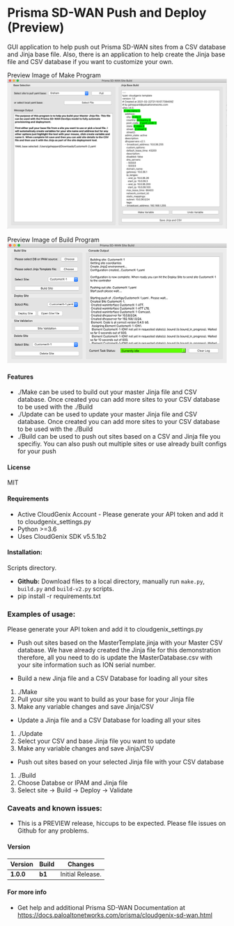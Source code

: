 # Prisma SD-WAN Push and Deploy (Preview)
GUI application to help push out Prisma SD-WAN sites from a CSV database and Jinja base file. Also, there is an application to help create the Jinja base file and CSV database if you want to customize your own. 

Preview Image of Make Program
![alt text](./Images/Make.png "screenshot")

Preview Image of Build Program
![alt text](./Images/Build-v2.png "screenshot")

#### Features

 - ./Make can be used to build out your master Jinja file and CSV database. Once created you can add more sites to your CSV database to be used with the ./Build
 - ./Update can be used to update your master Jinja file and CSV database. Once created you can add more sites to your CSV database to be used with the ./Build
 - ./Build can be used to push out sites based on a CSV and Jinja file you specifiy. You can also push out multiple sites or use already built configs for your push 

#### License
MIT

#### Requirements
* Active CloudGenix Account - Please generate your API token and add it to cloudgenix_settings.py
* Python >=3.6
* Uses CloudGenix SDK v5.5.1b2

#### Installation:
 Scripts directory. 
 - **Github:** Download files to a local directory, manually run `make.py`, `build.py`  and `build-v2.py` scripts. 
 - pip install -r requirements.txt

### Examples of usage:
 Please generate your API token and add it to cloudgenix_settings.py
 
 - Push out sites based on the MasterTemplate.jinja with your Master CSV database. We have already created the Jinja file for this demonstration therefore, all you need to do is update the MasterDatabase.csv with your site information such as ION serial number. 

 - Build a new Jinja file and a CSV Database for loading all your sites
 1. ./Make
 2. Pull your site you want to build as your base for your Jinja file
 3. Make any variable changes and save Jinja/CSV
 
 - Update a Jinja file and a CSV Database for loading all your sites
 1. ./Update
 2. Select your CSV and base Jinja file you want to update
 3. Make any variable changes and save Jinja/CSV
 
 - Push out sites based on your selected Jinja file with your CSV database
 1. ./Build
 2. Choose Databse or IPAM and Jinja file 
 3. Select site -> Build -> Deploy -> Validate
 
### Caveats and known issues:
 - This is a PREVIEW release, hiccups to be expected. Please file issues on Github for any problems.

#### Version
| Version | Build | Changes |
| ------- | ----- | ------- |
| **1.0.0** | **b1** | Initial Release. |


#### For more info
 * Get help and additional Prisma SD-WAN Documentation at <https://docs.paloaltonetworks.com/prisma/cloudgenix-sd-wan.html>
